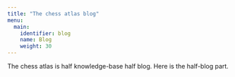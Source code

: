 ```yaml
---
title: "The chess atlas blog"
menu:
  main:
    identifier: blog
    name: Blog
    weight: 30
---
```


The chess atlas is half knowledge-base half blog. Here is the half-blog part.